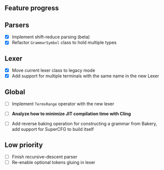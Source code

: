 ## Feature progress

## Parsers

- [X] Implement shift-reduce parsing (beta)
- [X] Refactor `GrammarSymbol` class to hold multiple types

## Lexer

- [X] Move current lexer class to legacy mode
- [X] Add support for multiple terminals with the same name in the new Lexer

## Global

- [ ] Implement `TermsRange` operator with the new lexer
- [ ] **Analyze how to minimize JIT compilation time with Cling**
- [ ] Add reverse baking operation for constructing a grammar from Bakery, add support for SuperCFG to build itself


## Low priority

- [ ] Finish recursive-descent parser
- [ ] Re-enable optional tokens gluing in lexer
